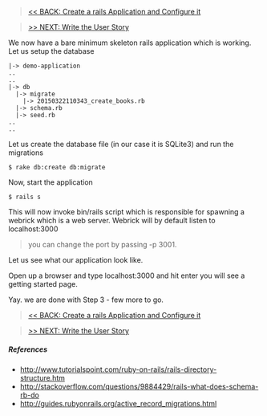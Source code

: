 > [<< BACK: Create a rails Application and Configure it](step-2-configure-application.md)

> [>> NEXT: Write the User Story](step-4-write-user-story.md)

We now have a bare minimum skeleton rails application which is working. Let us setup the database

```
|-> demo-application
..
..
|-> db
  |-> migrate
    |-> 20150322110343_create_books.rb
  |-> schema.rb
  |-> seed.rb
..
..

```

Let us create the database file (in our case it is SQLite3) and run the migrations

`$ rake db:create db:migrate`

Now, start the application

`$ rails s`

This will now invoke bin/rails script which is responsible for spawning a webrick which is a web server.
Webrick will by default listen to localhost:3000

> you can change the port by passing -p 3001.

Let us see what our application look like.

Open up a browser and type localhost:3000 and hit enter
you will see a getting started page.

Yay. we are done with Step 3 - few more to go.

> [<< BACK: Create a rails Application and Configure it](step-2-configure-application.md)

> [>> NEXT: Write the User Story](step-4-write-user-story.md)


##### References

* http://www.tutorialspoint.com/ruby-on-rails/rails-directory-structure.htm
* http://stackoverflow.com/questions/9884429/rails-what-does-schema-rb-do
* http://guides.rubyonrails.org/active_record_migrations.html







